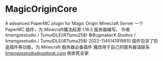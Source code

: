 # MagicOriginCore
A advanced PaperMC plugin for Magic Origin Minecraft Server
一个 PaperMC 插件，为 Minecraft魔法起源 1.16.5 服务器编写。
作者 limengzestudio / TumuIDLE(iRTumu258)
©BugmakerX Studios / limengzestudio / TumuIDLE(iRTumu258) 2022-1145141919810
插件包含了防盗插件等功能，为 Minecraft 服务器必备插件
魔改用于自己的服务器请联系 limengzestudio@outlook.com
倒卖死全家
